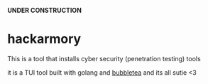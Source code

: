 **UNDER CONSTRUCTION**
# hackarmory
This is a tool that installs cyber security (penetration testing) tools

it is a TUI tool built with golang and [bubbletea](https://github.com/charmbracelet/bubbletea) and its all sutie <3
